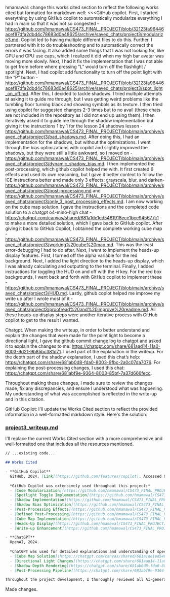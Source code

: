 hmamawal: change this works cited section to reflect the following works cited but formatted for markdown well: <<<GitHub copilot. 
First, I started everything by using GitHub copilot to automatically modularize everything I had in main so that it was not so congested - https://github.com/hmamawal/CS473_FINAL_PROJECT/blob/32123fa96446acef87dfa2dbd4c78683d0a48625/archive/saved_chats/project3/modularize3.md. Copilot led to having multiple different files to do this. Further, I partnered with it to do troubleshooting and to automatically correct the errors it was facing. It also added some things that I was not looking for, like GPU and CPU use caps, which I realized it did when my high bar avatar was moving more slowly. Next, I had it fix the implementation that I was not able to get from before where pressing “L” would turn off the flashlight / spotlight. Next, I had copilot add functionality to turn off the point light with the “P” button - https://github.com/hmamawal/CS473_FINAL_PROJECT/blob/32123fa96446acef87dfa2dbd4c78683d0a48625/archive/saved_chats/project3/spot_light_on_off.md.  After this, I decided to tackle shadows. I tried multiple attempts at asking it to guide me through, but I was getting weird problems like the tumbling floor turning black and showing symbols as its texture. I then tried using copilot for suggested changes 2-3 times but to no avail (these chats are not included in the repository as I did not end up using them). I then iteratively asked it to guide me through the shadow implementation but giving it the instructions 1 by 1 for the lesson 24 shadows lesson - https://github.com/hmamawal/CS473_FINAL_PROJECT/blob/main/archive/saved_chats/project3/bad_shadows.md. After doing this, I had an implementation for the shadows, but without the optimizations. I went through the bias optimizations with copilot and slightly improved the shadows, but they were still a little awkward, so I moved on - https://github.com/hmamawal/CS473_FINAL_PROJECT/blob/main/archive/saved_chats/project3/dynamic_shadow_bias.md.  I then implemented the post-processing, which github copilot helped me with. It first created 6 effects and used its own reasoning, but I gave it better context to follow the ICE instructions better and made only 3 effects: grayscala, blur, and darken- https://github.com/hmamawal/CS473_FINAL_PROJECT/blob/main/archive/saved_chats/project3/post-processing.md and https://github.com/hmamawal/CS473_FINAL_PROJECT/blob/main/archive/saved_chats/project3/only_3_post_processing_effects.md.  I am now working on the cube map solution. I gave the instructions and the completed code solution to a chatgpt o4-mino-high chat - https://chatgpt.com/canvas/shared/681a1de1ed5481918ece1bce945677c1 - to make a  more detailed solution, which I gave back to GitHub copilot. After giving it back to GitHub Copilot, I obtained the complete working cube map - https://github.com/hmamawal/CS473_FINAL_PROJECT/blob/main/archive/saved_chats/project3/working%20cube%20map.md.  This was the least error-debugging I had to do after. Next, I went to implement the heads-up display features. First, I turned off the alpha variable for the red background. Next, I added the light direction to the heads-up display, which I was already calculating and outputting to the terminal. Finally, I added instructions for toggling the HUD on and off with the H key. For the red box backgrounds, I went back and forth with GitHub copilot to implement these - https://github.com/hmamawal/CS473_FINAL_PROJECT/blob/main/archive/saved_chats/project3/HUD.md. Lastly, github coplot helped me improve my write up after I wrote most of it - https://github.com/hmamawal/CS473_FINAL_PROJECT/blob/main/archive/saved_chats/project3/proofread%20and%20improve%20readme.md. All these heads-up display steps were another iterative process with GitHub copilot to get to the result I wanted.

Chatgpt.
When making the writeup, in order to better understand and explain the changes that were made for the point light to become a directional light, I gave the github commit change log to chatgpt and asked it to explain the changes to me: https://chatgpt.com/share/681aad14-11a0-8003-9d21-9b85bc381d71. I used part of the explanation in the writeup. For the depth part of the shadow explanation, I used this chat’s help: https://chatgpt.com/share/681ab0d8-fda0-8003-9fbc-2a0c07da7076. For explaining the post-processing changes, I used this chat: https://chatgpt.com/share/681abf9e-9364-8003-85bf-7a37d666fecc. 

Throughout making these changes, I made sure to review the changes made, fix any discrepancies, and ensure I understood what was happening. My understanding of what was accomplished is reflected in the write-up and in this citation.
>>>

GitHub Copilot: I'll update the Works Cited section to reflect the provided information in a well-formatted markdown style. Here's the solution:

### [project3_writeup.md](file:///c%3A/Users/hunter.mamawal/Classes/CS473_Computer_Graphics/CS473_FINAL_PROJECT/project3_writeup.md)

I'll replace the current Works Cited section with a more comprehensive and well-formatted one that includes all the resources mentioned.

````markdown
// ...existing code...

## Works Cited

- **GitHub Copilot**  
  GitHub, 2024. [Link](https://github.com/features/copilot). Accessed 9 Apr. 2025.
  
  *GitHub Copilot was extensively used throughout this project:*
  - [Code Modularization](https://github.com/hmamawal/CS473_FINAL_PROJECT/blob/32123fa96446acef87dfa2dbd4c78683d0a48625/archive/saved_chats/project3/modularize3.md): Restructuring the codebase into multiple files for better organization
  - [Spotlight Toggle Implementation](https://github.com/hmamawal/CS473_FINAL_PROJECT/blob/32123fa96446acef87dfa2dbd4c78683d0a48625/archive/saved_chats/project3/spot_light_on_off.md): Adding functionality to toggle the spotlight with the "L" key and point light with the "P" key
  - [Shadow Implementation](https://github.com/hmamawal/CS473_FINAL_PROJECT/blob/main/archive/saved_chats/project3/bad_shadows.md): Iterative development of shadow mapping
  - [Shadow Bias Optimization](https://github.com/hmamawal/CS473_FINAL_PROJECT/blob/main/archive/saved_chats/project3/dynamic_shadow_bias.md): Improving shadow quality with dynamic bias
  - [Post-Processing Effects](https://github.com/hmamawal/CS473_FINAL_PROJECT/blob/main/archive/saved_chats/project3/post-processing.md): Initial implementation of post-processing filters
  - [Refined Post-Processing](https://github.com/hmamawal/CS473_FINAL_PROJECT/blob/main/archive/saved_chats/project3/only_3_post_processing_effects.md): Reducing to three core effects (grayscale, blur, and darken)
  - [Cube Map Implementation](https://github.com/hmamawal/CS473_FINAL_PROJECT/blob/main/archive/saved_chats/project3/working%20cube%20map.md): Adding skybox functionality
  - [Heads-Up Display](https://github.com/hmamawal/CS473_FINAL_PROJECT/blob/main/archive/saved_chats/project3/HUD.md): Implementing information display with toggle functionality
  - [Write-up Enhancement](https://github.com/hmamawal/CS473_FINAL_PROJECT/blob/main/archive/saved_chats/project3/proofread%20and%20improve%20readme.md): Refining documentation

- **ChatGPT**  
  OpenAI, 2024.
  
  *ChatGPT was used for detailed explanations and understanding of specific implementations:*
  - [Cube Map Solution](https://chatgpt.com/canvas/shared/681a1de1ed5481918ece1bce945677c1): Detailed implementation of skybox functionality
  - [Directional Light Changes](https://chatgpt.com/share/681aad14-11a0-8003-9d21-9b85bc381d71): Explanation of point light to directional light conversion
  - [Shadow Depth Rendering](https://chatgpt.com/share/681ab0d8-fda0-8003-9fbc-2a0c07da7076): Clarification on shadow mapping depth techniques
  - [Post-Processing Pipeline](https://chatgpt.com/share/681abf9e-9364-8003-85bf-7a37d666fecc): Understanding of framebuffer effects implementation

Throughout the project development, I thoroughly reviewed all AI-generated code, made necessary adjustments to fix issues, and ensured I understood the underlying graphics concepts being implemented. The understanding demonstrated in this write-up reflects my comprehension of the techniques applied in the project.
````

Made changes.